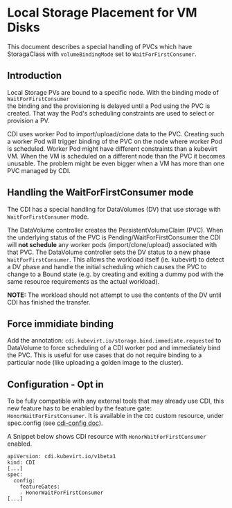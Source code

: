# Local Storage Placement for VM Disks

This document describes a special handling of PVCs which have StoragaClass with `volumeBindingMode` set to `WaitForFirstConsumer`.  

## Introduction

Local Storage PVs are bound to a specific node. With the binding mode of `WaitForFirstConsumer`  
the binding and the provisioning is delayed until a Pod using the PVC is created. That way the Pod's scheduling constraints
are used to select or provision a PV.

CDI uses worker Pod to import/upload/clone data to the PVC. Creating such a worker Pod will trigger binding of the PVC 
on the node where worker Pod is scheduled. Worker Pod might have different constraints than a kubevirt VM. When the VM is 
scheduled on a different node than the PVC it becomes unusable. The problem might be even bigger when a VM has more than one PVC 
managed by CDI.

## Handling the WaitForFirstConsumer mode

The CDI has a special handling for DataVolumes (DV) that use storage with `WaitForFirstConsumer` mode. 

The DataVolume controller creates the PersistentVolumeClaim (PVC). When the underlying status of the PVC is Pending/WaitForFirstConsumer 
the CDI will **not schedule** any worker pods (import/clone/upload) associated with that PVC. The DataVolume controller sets 
the DV status to a new phase `WaitForFirstConsumer`. This allows the workload itself (ie. kubevirt) 
to detect a DV phase and handle the initial scheduling which causes the PVC to change to a Bound state
(e.g. by creating and exiting a dummy pod with the same resource requirements as the actual workload). 

**NOTE:** The workload should not attempt to use the contents of the DV until CDI has finished the transfer. 

## Force immidiate binding

Add the annotation: `cdi.kubevirt.io/storage.bind.immediate.requested` to DataVolume to force scheduling of a CDI worker pod
and immediately bind the PVC. This is useful for use cases that do not require binding to a particular node (like uploading a golden image to the cluster).      

## Configuration - Opt in

To be fully compatible with any external tools that may already use CDI, this new feature has to be enabled by 
the feature gate: `HonorWaitForFirstConsumer`. It is available in the `CDI` custom resource, under spec.config (see [cdi-config doc](cdi-config.md)).

A Snippet below shows CDI resource with `HonorWaitForFirstConsumer` enabled.
```
apiVersion: cdi.kubevirt.io/v1beta1
kind: CDI
[...]
spec:
  config:
    featureGates:
    - HonorWaitForFirstConsumer
[...]
```
